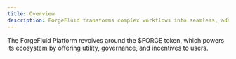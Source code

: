 ```yaml
---
title: Overview
description: ForgeFluid transforms complex workflows into seamless, adaptive processes using advanced AI technologies, enabling efficient computational task management across diverse environments.
---
```


The ForgeFluid Platform revolves around the $FORGE token, which powers its ecosystem by offering utility, governance, and incentives to users. 
